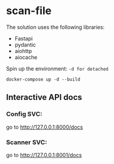 # scan-file

The solution uses the following libraries:
* Fastapi
* pydantic
* aiohttp
* aiocache


Spin up the environment: `````-d for detached`````

```shell
docker-compose up -d --build
```

## Interactive API docs

### Config SVC:
go to http://127.0.0.1:8000/docs

### Scanner SVC:
go to http://127.0.0.1:8001/docs
